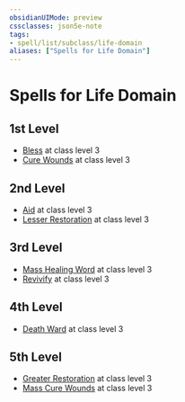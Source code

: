 ```yaml
---
obsidianUIMode: preview
cssclasses: json5e-note
tags:
- spell/list/subclass/life-domain
aliases: ["Spells for Life Domain"]
---
```

# Spells for Life Domain

## 1st Level

- [Bless](bless-xphb.md "XPHB") at class level 3
- [Cure Wounds](cure-wounds-xphb.md "XPHB") at class level 3

## 2nd Level

- [Aid](aid-xphb.md "XPHB") at class level 3
- [Lesser Restoration](lesser-restoration-xphb.md "XPHB") at class level 3

## 3rd Level

- [Mass Healing Word](mass-healing-word-xphb.md "XPHB") at class level 3
- [Revivify](revivify-xphb.md "XPHB") at class level 3

## 4th Level

- [Death Ward](death-ward-xphb.md "XPHB") at class level 3

## 5th Level

- [Greater Restoration](greater-restoration-xphb.md "XPHB") at class level 3
- [Mass Cure Wounds](mass-cure-wounds-xphb.md "XPHB") at class level 3